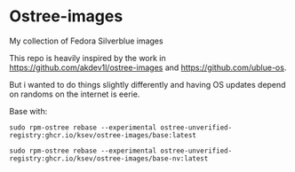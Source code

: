 # Ostree-images
My collection of Fedora Silverblue images

This repo is heavily inspired by the work in https://github.com/akdev1l/ostree-images and https://github.com/ublue-os.

But i wanted to do things slightly differently and having OS updates depend on randoms on the internet is eerie.

Base with:

```
sudo rpm-ostree rebase --experimental ostree-unverified-registry:ghcr.io/ksev/ostree-images/base:latest
```
```
sudo rpm-ostree rebase --experimental ostree-unverified-registry:ghcr.io/ksev/ostree-images/base-nv:latest
```
